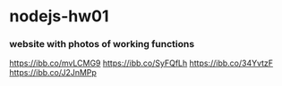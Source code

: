 # nodejs-hw01

### website with photos of working functions
https://ibb.co/mvLCMG9
https://ibb.co/SyFQfLh
https://ibb.co/34YvtzF
https://ibb.co/J2JnMPp
